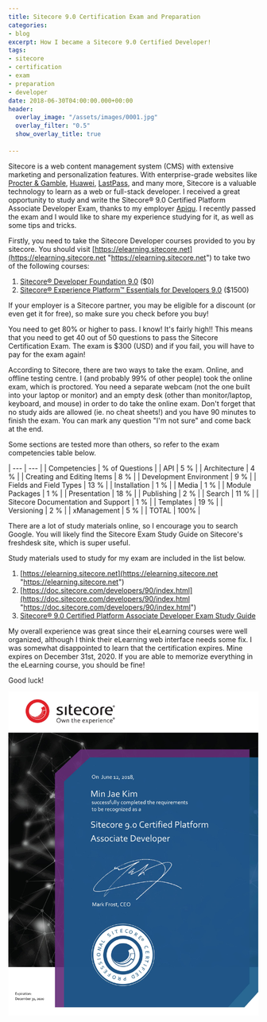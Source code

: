 ```yaml
---
title: Sitecore 9.0 Certification Exam and Preparation
categories:
- blog
excerpt: How I became a Sitecore 9.0 Certified Developer!
tags:
- sitecore
- certification
- exam
- preparation
- developer
date: 2018-06-30T04:00:00.000+00:00
header:
  overlay_image: "/assets/images/0001.jpg"
  overlay_filter: "0.5"
  show_overlay_title: true

---
```

Sitecore is a web content management system (CMS) with extensive marketing and personalization features. With enterprise-grade websites like [Procter & Gamble](http://pg.com), [Huawei](Huawei.com), [LastPass](lastpass.com), and many more, Sitecore is a valuable technology to learn as a web or full-stack developer. I received a great opportunity to study and write the Sitecore® 9.0 Certified Platform Associate Developer Exam, thanks to my employer [Apiqu](apiqu.com). I recently passed the exam and I would like to share my experience studying for it, as well as some tips and tricks.

Firstly, you need to take the Sitecore Developer courses provided to you by sitecore. You should visit [https://elearning.sitecore.net](https://elearning.sitecore.net "https://elearning.sitecore.net") to take two of the following courses:

1. [Sitecore® Developer Foundation 9.0](https://elearning.sitecore.net/Public/ContentDetails.aspx?id=4D65DA79A42744A59B68DAF2895770BE "Sitecore Developer Foundation 9.0") ($0)
2. [Sitecore® Experience Platform™ Essentials for Developers 9.0](https://elearning.sitecore.net/Public/ContentDetails.aspx?id=BC286B8A482C49BD8CB52CE507B666D0 "Sitecore Experience Platform Essentials for Developers 9.0") ($1500)

If your employer is a Sitecore partner, you may be eligible for a discount (or even get it for free), so make sure you check before you buy!

You need to get 80% or higher to pass. I know! It's fairly high!! This means that you need to get 40 out of 50 questions to pass the Sitecore Certification Exam. The exam is $300 (USD) and if you fail, you will have to pay for the exam again!

According to Sitecore, there are two ways to take the exam. Online, and offline testing centre. I (and probably 99% of other people) took the online exam, which is proctored. You need a separate webcam (not the one built into your laptop or monitor) and an empty desk (other than monitor/laptop, keyboard, and mouse) in order to do take the online exam. Don't forget that no study aids are allowed (ie. no cheat sheets!) and you have 90 minutes to finish the exam. You can mark any question "I'm not sure" and come back at the end.

Some sections are tested more than others, so refer to the exam competencies table below.

| --- | --- |
| Competencies | % of Questions |
| API | 5 % |
| Architecture | 4 % |
| Creating and Editing Items | 8 % |
| Development Environment | 9 % |
| Fields and Field Types | 13 % |
| Installation | 1 % |
| Media | 1 % |
| Module Packages | 1 % |
| Presentation | 18 % |
| Publishing | 2 % |
| Search | 11 % |
| Sitecore Documentation and Support | 1 % |
| Templates | 19 % |
| Versioning | 2 % |
| xManagement | 5 % |
| TOTAL | 100% |

There are a lot of study materials online, so I encourage you to search Google. You will likely find the Sitecore Exam Study Guide on Sitecore's freshdesk site, which is super useful.

Study materials used to study for my exam are included in the list below.

1. [https://elearning.sitecore.net](https://elearning.sitecore.net "https://elearning.sitecore.net")
2. [https://doc.sitecore.com/developers/90/index.html](https://doc.sitecore.com/developers/90/index.html "https://doc.sitecore.com/developers/90/index.html")
3. [Sitecore® 9.0 Certified Platform Associate Developer Exam Study Guide](https://sitecore.freshdesk.com/support/solutions/articles/16000067853-sitecore-9-0-certified-platform-associate-developer-exam-study-guide-)

My overall experience was great since their eLearning courses were well organized, although I think their eLearning web interface needs some fix. I was somewhat disappointed to learn that the certification expires. Mine expires on December 31st, 2020. If you are able to memorize everything in the eLearning course, you should be fine!

Good luck!

![](/assets/images/0001.jpg)